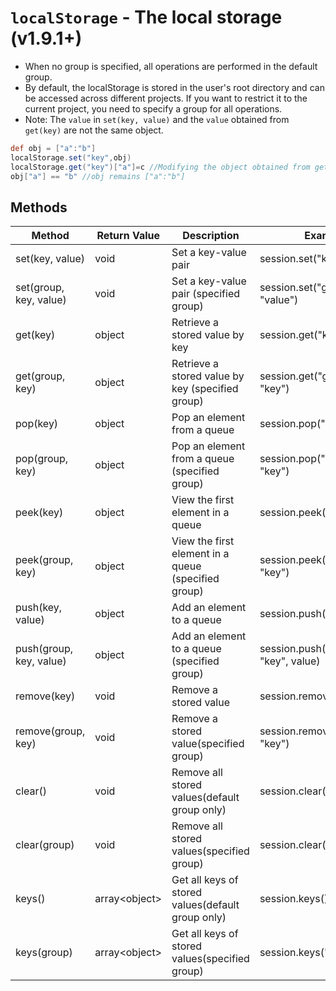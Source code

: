 # `localStorage` - The local storage (v1.9.1+)

- When no group is specified, all operations are performed in the default group.
- By default, the localStorage is stored in the user's root directory and can be accessed across different projects. If you want to restrict it to the current project, you need to specify a group for all operations.
- Note: The `value` in `set(key, value)` and the `value` obtained from `get(key)` are not the same object.

```groovy
def obj = ["a":"b"]
localStorage.set("key",obj)
localStorage.get("key")["a"]=c //Modifying the object obtained from get("key") does not affect the original obj.
obj["a"] == "b" //obj remains ["a":"b"]
```


## Methods

| Method                  | Return Value   | Description                                         | Example                              |
| ----------------------- | -------------- | --------------------------------------------------- | ------------------------------------ |
| set(key, value)         | void           | Set a key-value pair                                | session.set("key", "value")          |
| set(group, key, value)  | void           | Set a key-value pair (specified group)              | session.set("groupA","key", "value") |
| get(key)                | object         | Retrieve a stored value by key                      | session.get("key")                   |
| get(group, key)         | object         | Retrieve a stored value by key (specified group)    | session.get("groupA", "key")         |
| pop(key)                | object         | Pop an element from a queue                         | session.pop("key")                   |
| pop(group, key)         | object         | Pop an element from a queue (specified group)       | session.pop("groupA", "key")         |
| peek(key)               | object         | View the first element in a queue                   | session.peek("key")                  |
| peek(group, key)        | object         | View the first element in a queue (specified group) | session.peek("groupA", "key")        |
| push(key, value)        | object         | Add an element to a queue                           | session.push("key", value)           |
| push(group, key, value) | object         | Add an element to a queue (specified group)         | session.push("groupA", "key", value) |
| remove(key)             | void           | Remove a stored value                               | session.remove("key")                |
| remove(group, key)      | void           | Remove a stored value(specified group)              | session.remove("groupA", "key")      |
| clear()                 | void           | Remove all stored values(default group only)        | session.clear()                      |
| clear(group)            | void           | Remove all stored values(specified group)           | session.clear("groupA")              |
| keys()                  | array\<object> | Get all keys of stored values(default group only)   | session.keys()                       |
| keys(group)             | array\<object> | Get all keys of stored values(specified group)      | session.keys("groupA")               |